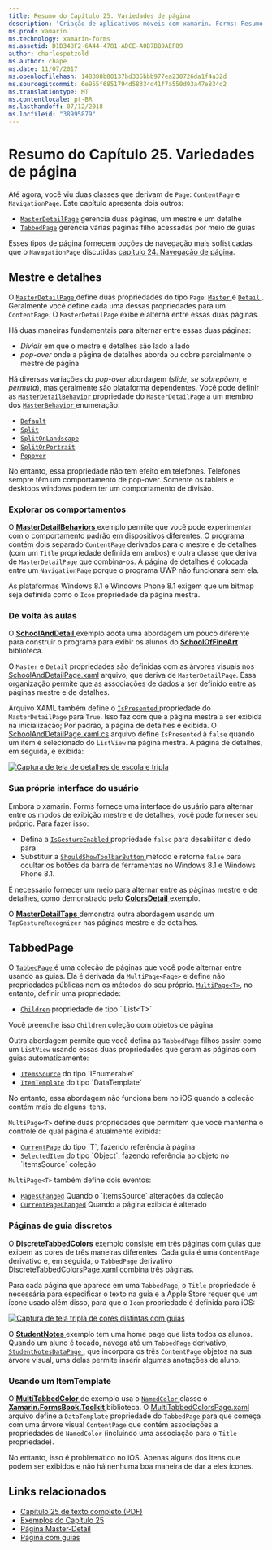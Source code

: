 ```yaml
---
title: Resumo do Capítulo 25. Variedades de página
description: 'Criação de aplicativos móveis com xamarin. Forms: Resumo do Capítulo 25. Variedades de página'
ms.prod: xamarin
ms.technology: xamarin-forms
ms.assetid: D1D348F2-6A44-4781-ADCE-A0B7BB9AEF89
author: charlespetzold
ms.author: chape
ms.date: 11/07/2017
ms.openlocfilehash: 148388b80137bd335bbb977ea230726da1f4a32d
ms.sourcegitcommit: 6e955f6851794d58334d41f7a550d93a47e834d2
ms.translationtype: MT
ms.contentlocale: pt-BR
ms.lasthandoff: 07/12/2018
ms.locfileid: "38995879"
---
```

# <a name="summary-of-chapter-25-page-varieties"></a>Resumo do Capítulo 25. Variedades de página

Até agora, você viu duas classes que derivam de `Page`: `ContentPage` e `NavigationPage`. Este capítulo apresenta dois outros:

- [`MasterDetailPage`](xref:Xamarin.Forms.MasterDetailPage) gerencia duas páginas, um mestre e um detalhe
- [`TabbedPage`](xref:Xamarin.Forms.TabbedPage) gerencia várias páginas filho acessadas por meio de guias

Esses tipos de página fornecem opções de navegação mais sofisticadas que o `NavagationPage` discutidas [capítulo 24. Navegação de página](~/xamarin-forms/creating-mobile-apps-xamarin-forms/summaries/chapter24.md).

## <a name="master-and-detail"></a>Mestre e detalhes

O [ `MasterDetailPage` ](xref:Xamarin.Forms.MasterDetailPage) define duas propriedades do tipo `Page`: [ `Master` ](xref:Xamarin.Forms.MasterDetailPage.Master) e [ `Detail` ](xref:Xamarin.Forms.MasterDetailPage.Detail). Geralmente você define cada uma dessas propriedades para um `ContentPage`. O `MasterDetailPage` exibe e alterna entre essas duas páginas.

Há duas maneiras fundamentais para alternar entre essas duas páginas:

- *Dividir* em que o mestre e detalhes são lado a lado
- *pop-over* onde a página de detalhes aborda ou cobre parcialmente o mestre de página

Há diversas variações do *pop-over* abordagem (*slide*, *se sobrepõem*, e *permuta*), mas geralmente são plataforma dependentes. Você pode definir as [ `MasterDetailBehavior` ](xref:Xamarin.Forms.MasterDetailPage.MasterBehavior) propriedade do `MasterDetailPage` a um membro dos [ `MasterBehavior` ](xref:Xamarin.Forms.MasterBehavior) enumeração:

- [`Default`](xref:Xamarin.Forms.MasterBehavior.Default)
- [`Split`](xref:Xamarin.Forms.MasterBehavior.Split)
- [`SplitOnLandscape`](xref:Xamarin.Forms.MasterBehavior.SplitOnLandscape)
- [`SplitOnPortrait`](xref:Xamarin.Forms.MasterBehavior.SplitOnPortrait)
- [`Popover`](xref:Xamarin.Forms.MasterBehavior.Popover)

No entanto, essa propriedade não tem efeito em telefones. Telefones sempre têm um comportamento de pop-over. Somente os tablets e desktops windows podem ter um comportamento de divisão.

### <a name="exploring-the-behaviors"></a>Explorar os comportamentos

O [ **MasterDetailBehaviors** ](https://github.com/xamarin/xamarin-forms-book-samples/tree/master/Chapter25/MasterDetailBehaviors) exemplo permite que você pode experimentar com o comportamento padrão em dispositivos diferentes. O programa contém dois separado `ContentPage` derivados para o mestre e de detalhes (com um `Title` propriedade definida em ambos) e outra classe que deriva de `MasterDetailPage` que combina-os. A página de detalhes é colocada entre um `NavigationPage` porque o programa UWP não funcionará sem ela.

As plataformas Windows 8.1 e Windows Phone 8.1 exigem que um bitmap seja definida como o `Icon` propriedade da página mestra.

### <a name="back-to-school"></a>De volta às aulas

O [ **SchoolAndDetail** ](https://github.com/xamarin/xamarin-forms-book-samples/tree/master/Chapter25/SchoolAndDetail) exemplo adota uma abordagem um pouco diferente para construir o programa para exibir os alunos do [ **SchoolOfFineArt** ](https://github.com/xamarin/xamarin-forms-book-samples/tree/master/Libraries/SchoolOfFineArt) biblioteca.

O `Master` e `Detail` propriedades são definidas com as árvores visuais nos [SchoolAndDetailPage.xaml](https://github.com/xamarin/xamarin-forms-book-samples/blob/master/Chapter25/SchoolAndDetail/SchoolAndDetail/SchoolAndDetail/SchoolAndDetailPage.xaml) arquivo, que deriva de `MasterDetailPage`. Essa organização permite que as associações de dados a ser definido entre as páginas mestre e de detalhes.

Arquivo XAML também define o [ `IsPresented` ](xref:Xamarin.Forms.MasterDetailPage.IsPresented) propriedade do `MasterDetailPage` para `True`. Isso faz com que a página mestra a ser exibida na inicialização; Por padrão, a página de detalhes é exibida. O [SchoolAndDetailPage.xaml.cs](https://github.com/xamarin/xamarin-forms-book-samples/blob/master/Chapter25/SchoolAndDetail/SchoolAndDetail/SchoolAndDetail/SchoolAndDetailPage.xaml.cs) arquivo define `IsPresented` à `false` quando um item é selecionado do `ListView` na página mestra. A página de detalhes, em seguida, é exibida:

[![Captura de tela de detalhes de escola e tripla](images/ch25fg09-small.png "página de detalhes de um MasterDetailPage")](images/ch25fg09-large.png#lightbox "página de detalhes de um MasterDetailPage")

### <a name="your-own-user-interface"></a>Sua própria interface do usuário

Embora o xamarin. Forms fornece uma interface do usuário para alternar entre os modos de exibição mestre e de detalhes, você pode fornecer seu próprio. Para fazer isso:

- Defina a [ `IsGestureEnabled` ](xref:Xamarin.Forms.MasterDetailPage.IsGestureEnabled) propriedade `false` para desabilitar o dedo para
- Substituir a [ `ShouldShowToolbarButton` ](xref:Xamarin.Forms.MasterDetailPage.ShouldShowToolbarButton) método e retorne `false` para ocultar os botões da barra de ferramentas no Windows 8.1 e Windows Phone 8.1.

É necessário fornecer um meio para alternar entre as páginas mestre e de detalhes, como demonstrado pelo [ **ColorsDetail** ](https://github.com/xamarin/xamarin-forms-book-samples/tree/master/Chapter25/ColorsDetails) exemplo.

O [ **MasterDetailTaps** ](https://github.com/xamarin/xamarin-forms-book-samples/tree/master/Chapter25/MasterDetailTaps) demonstra outra abordagem usando um `TapGestureRecognizer` nas páginas mestre e de detalhes.

## <a name="tabbedpage"></a>TabbedPage

O [ `TabbedPage` ](xref:Xamarin.Forms.TabbedPage) é uma coleção de páginas que você pode alternar entre usando as guias. Ela é derivada da `MultiPage<Page>` e define não propriedades públicas nem os métodos do seu próprio. [`MultiPage<T>`](xref:Xamarin.Forms.MultiPage`1), no entanto, definir uma propriedade:

- [`Children`](xref:Xamarin.Forms.MultiPage`1.Children) propriedade de tipo `IList<T>`

Você preenche isso `Children` coleção com objetos de página.

Outra abordagem permite que você defina as `TabbedPage` filhos assim como um `ListView` usando essas duas propriedades que geram as páginas com guias automaticamente:

- [`ItemsSource`](xref:Xamarin.Forms.MultiPage`1.ItemsSource) do tipo `IEnumerable`
- [`ItemTemplate`](xref:Xamarin.Forms.MultiPage`1.ItemTemplate) do tipo `DataTemplate`

No entanto, essa abordagem não funciona bem no iOS quando a coleção contém mais de alguns itens.

`MultiPage<T>` define duas propriedades que permitem que você mantenha o controle de qual página é atualmente exibida:

- [`CurrentPage`](xref:Xamarin.Forms.MultiPage`1.CurrentPage) do tipo `T`, fazendo referência à página
- [`SelectedItem`](xref:Xamarin.Forms.MultiPage`1.SelectedItem) do tipo `Object`, fazendo referência ao objeto no `ItemsSource` coleção

`MultiPage<T>` também define dois eventos:

- [`PagesChanged`](xref:Xamarin.Forms.MultiPage`1.PagesChanged) Quando o `ItemsSource` alterações da coleção
- [`CurrentPageChanged`](xref:Xamarin.Forms.MultiPage`1.CurrentPageChanged) Quando a página exibida é alterado

### <a name="discrete-tab-pages"></a>Páginas de guia discretos

O [ **DiscreteTabbedColors** ](https://github.com/xamarin/xamarin-forms-book-samples/tree/master/Chapter25/DiscreteTabbedColors) exemplo consiste em três páginas com guias que exibem as cores de três maneiras diferentes. Cada guia é uma `ContentPage` derivativo e, em seguida, o `TabbedPage` derivativo [DiscreteTabbedColorsPage.xaml](https://github.com/xamarin/xamarin-forms-book-samples/blob/master/Chapter25/DiscreteTabbedColors/DiscreteTabbedColors/DiscreteTabbedColors/DiscreteTabbedColorsPage.xaml) combina três páginas.

Para cada página que aparece em uma `TabbedPage`, o `Title` propriedade é necessária para especificar o texto na guia e a Apple Store requer que um ícone usado além disso, para que o `Icon` propriedade é definida para iOS:

[![Captura de tela tripla de cores distintas com guias](images/ch25fg13-small.png "TabbedPage")](images/ch25fg13-large.png#lightbox "TabbedPage")

O [ **StudentNotes** ](https://github.com/xamarin/xamarin-forms-book-samples/tree/master/Chapter25/StudentNotes) exemplo tem uma home page que lista todos os alunos. Quando um aluno é tocado, navega até um `TabbedPage` derivativo, [ `StudentNotesDataPage` ](https://github.com/xamarin/xamarin-forms-book-samples/blob/master/Chapter25/StudentNotes/StudentNotes/StudentNotes/StudentNotesDataPage.xaml), que incorpora os três `ContentPage` objetos na sua árvore visual, uma delas permite inserir algumas anotações de aluno.

### <a name="using-an-itemtemplate"></a>Usando um ItemTemplate

O [ **MultiTabbedColor** ](https://github.com/xamarin/xamarin-forms-book-samples/tree/master/Chapter25/MultiTabbedColors) de exemplo usa o [ `NamedColor` ](https://github.com/xamarin/xamarin-forms-book-samples/blob/master/Libraries/Xamarin.FormsBook.Toolkit/Xamarin.FormsBook.Toolkit/NamedColor.cs) classe o [ **Xamarin.FormsBook.Toolkit** ](https://github.com/xamarin/xamarin-forms-book-samples/tree/master/Libraries/Xamarin.FormsBook.Toolkit) biblioteca. O [MultiTabbedColorsPage.xaml](https://github.com/xamarin/xamarin-forms-book-samples/blob/master/Chapter25/MultiTabbedColors/MultiTabbedColors/MultiTabbedColors/MultiTabbedColorsPage.xaml) arquivo define a `DataTemplate` propriedade do `TabbedPage` para que começa com uma árvore visual `ContentPage` que contém associações a propriedades de `NamedColor` (incluindo uma associação para o `Title` propriedade).

No entanto, isso é problemático no iOS. Apenas alguns dos itens que podem ser exibidos e não há nenhuma boa maneira de dar a eles ícones.



## <a name="related-links"></a>Links relacionados

- [Capítulo 25 de texto completo (PDF)](https://download.xamarin.com/developer/xamarin-forms-book/XamarinFormsBook-Ch25-Apr2016.pdf)
- [Exemplos do Capítulo 25](https://github.com/xamarin/xamarin-forms-book-samples/tree/master/Chapter25)
- [Página Master-Detail](~/xamarin-forms/app-fundamentals/navigation/master-detail-page.md)
- [Página com guias](~/xamarin-forms/app-fundamentals/navigation/tabbed-page.md)
